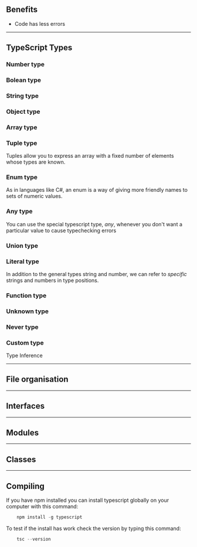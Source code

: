 
## Benefits

- Code has less errors

---

## TypeScript Types

### Number type
### Bolean type
### String type
### Object type
### Array type
### Tuple type

Tuples allow you to express an array with a fixed number of elements whose types are known.


### Enum type

As in languages like C#, an enum is a way of giving more friendly names to sets of numeric values.


### Any type

You can use the special typescript type, _any_, whenever you don't want a particular value to cause typechecking errors


### Union type
### Literal type

In addition to the general types string and number, we can refer to _specific_ strings and numbers in type positions.


### Function type
### Unknown type
### Never type
### Custom type


Type Inference

---

## File organisation 

---

## Interfaces

---

## Modules

---

## Classes

---

## Compiling

If you have npm installed you can install typescript globally on your computer with this command:

```ts
	npm install -g typescript
```


To test if the install has work check the version by typing this command:

```ts
	tsc --version
```
